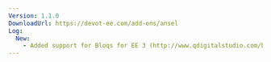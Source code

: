 ```yaml
---
Version: 1.1.0
DownloadUrl: https://devot-ee.com/add-ons/ansel
Log:
  New:
    - Added support for Bloqs for EE 3 (http://www.qdigitalstudio.com/bloqs)
---
```

